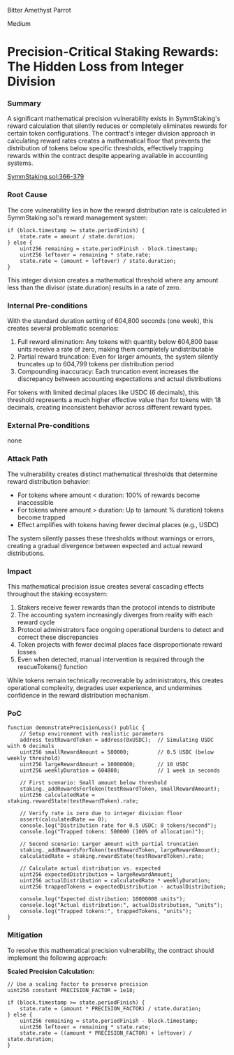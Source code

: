 Bitter Amethyst Parrot

Medium

# Precision-Critical Staking Rewards: The Hidden Loss from Integer Division

### Summary

A significant mathematical precision vulnerability exists in SymmStaking's reward calculation that silently reduces or completely eliminates rewards for certain token configurations. The contract's integer division approach in calculating reward rates creates a mathematical floor that prevents the distribution of tokens below specific thresholds, effectively trapping rewards within the contract despite appearing available in accounting systems.

[SymmStaking.sol:366-379](https://github.com/sherlock-audit/2025-03-symm-io-stacking/blob/main/token/contracts/staking/SymmStaking.sol#L366)

### Root Cause

The core vulnerability lies in how the reward distribution rate is calculated in SymmStaking.sol's reward management system:
```solidity
if (block.timestamp >= state.periodFinish) {
    state.rate = amount / state.duration;
} else {
    uint256 remaining = state.periodFinish - block.timestamp;
    uint256 leftover = remaining * state.rate;
    state.rate = (amount + leftover) / state.duration;
}
```
This integer division creates a mathematical threshold where any amount less than the divisor (state.duration) results in a rate of zero. 

### Internal Pre-conditions

With the standard duration setting of 604,800 seconds (one week), this creates several problematic scenarios:

1. Full reward elimination: Any tokens with quantity below 604,800 base units receive a rate of zero, making them completely undistributable
2. Partial reward truncation: Even for larger amounts, the system silently truncates up to 604,799 tokens per distribution period
3. Compounding inaccuracy: Each truncation event increases the discrepancy between accounting expectations and actual distributions


For tokens with limited decimal places like USDC (6 decimals), this threshold represents a much higher effective value than for tokens with 18 decimals, creating inconsistent behavior across different reward types.

### External Pre-conditions

none

### Attack Path

The vulnerability creates distinct mathematical thresholds that determine reward distribution behavior:

- For tokens where amount < duration: 100% of rewards become inaccessible
- For tokens where amount > duration: Up to (amount % duration) tokens become trapped
- Effect amplifies with tokens having fewer decimal places (e.g., USDC)

The system silently passes these thresholds without warnings or errors, creating a gradual divergence between expected and actual reward distributions.

### Impact

This mathematical precision issue creates several cascading effects throughout the staking ecosystem:

1. Stakers receive fewer rewards than the protocol intends to distribute
2. The accounting system increasingly diverges from reality with each reward cycle
3. Protocol administrators face ongoing operational burdens to detect and correct these discrepancies
4. Token projects with fewer decimal places face disproportionate reward losses
5. Even when detected, manual intervention is required through the rescueTokens() function

While tokens remain technically recoverable by administrators, this creates operational complexity, degrades user experience, and undermines confidence in the reward distribution mechanism.

### PoC

```solidity
function demonstratePrecisionLoss() public {
    // Setup environment with realistic parameters
    address testRewardToken = address(0xUSDC);  // Simulating USDC with 6 decimals
    uint256 smallRewardAmount = 500000;         // 0.5 USDC (below weekly threshold)
    uint256 largeRewardAmount = 10000000;       // 10 USDC
    uint256 weeklyDuration = 604800;            // 1 week in seconds
    
    // First scenario: Small amount below threshold
    staking._addRewardsForToken(testRewardToken, smallRewardAmount);
    uint256 calculatedRate = staking.rewardState(testRewardToken).rate;
    
    // Verify rate is zero due to integer division floor
    assert(calculatedRate == 0);
    console.log("Distribution rate for 0.5 USDC: 0 tokens/second");
    console.log("Trapped tokens: 500000 (100% of allocation)");
    
    // Second scenario: Larger amount with partial truncation
    staking._addRewardsForToken(testRewardToken, largeRewardAmount);
    calculatedRate = staking.rewardState(testRewardToken).rate;
    
    // Calculate actual distribution vs. expected
    uint256 expectedDistribution = largeRewardAmount;
    uint256 actualDistribution = calculatedRate * weeklyDuration;
    uint256 trappedTokens = expectedDistribution - actualDistribution;
    
    console.log("Expected distribution: 10000000 units");
    console.log("Actual distribution:", actualDistribution, "units");
    console.log("Trapped tokens:", trappedTokens, "units");
}
```

### Mitigation

To resolve this mathematical precision vulnerability, the contract should implement the following approach:

**Scaled Precision Calculation:**
```solidity
// Use a scaling factor to preserve precision
uint256 constant PRECISION_FACTOR = 1e18;

if (block.timestamp >= state.periodFinish) {
    state.rate = (amount * PRECISION_FACTOR) / state.duration;
} else {
    uint256 remaining = state.periodFinish - block.timestamp;
    uint256 leftover = remaining * state.rate;
    state.rate = ((amount * PRECISION_FACTOR) + leftover) / state.duration;
}
```